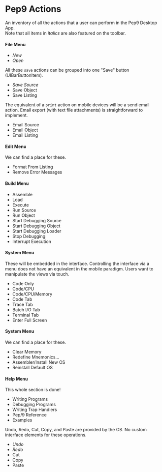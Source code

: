 # Pep9 Actions
An inventory of all the actions that a user can perform in the Pep9 Desktop App.  
Note that all items in *italics* are also featured on the toolbar.    

#### File Menu
- *New*
- *Open*

All these `save` actions can be grouped into one "Save" button (UIBarButtonItem).

- *Save Source*
- Save Object
- Save Listing

The equivalent of a `print` action on mobile devices will be a send email action.  Email export (with text file attachments) is straightforward to implement.    

- Email Source
- Email Object
- Email Listing

#### Edit Menu ####

We can find a place for these.

- Format From Listing
- Remove Error Messages

#### Build Menu ####

- Assemble
- Load
- Execute
- Run Source
- Run Object
- Start Debugging Source
- Start Debugging Object
- Start Debugging Loader
- Stop Debugging
- Interrupt Execution

#### System Menu ####

These will be embedded in the interface.  Controlling the interface via a menu does not have an equivalent in the mobile paradigm.  Users want to manipulate the views via touch.   

- Code Only
- Code/CPU
- Code/CPU/Memory
- Code Tab
- Trace Tab
- Batch I/O Tab
- Terminal Tab
- Enter Full Screen

#### System Menu ####

We can find a place for these.

- Clear Memory
- Redefine Mnemonics...
- Assembler/Install New OS
- Reinstall Default OS

#### Help Menu ####

This whole section is done!

- Writing Programs
- Debugging Programs
- Writing Trap Handlers
- Pep/9 Reference
- Examples

Undo, Redo, Cut, Copy, and Paste are provided by the OS. No custom interface elements for these operations.

- *Undo*
- *Redo*
- Cut
- Copy
- Paste


